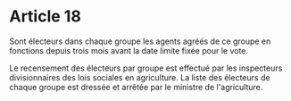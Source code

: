 # Article 18

Sont électeurs dans chaque groupe les agents agréés de ce groupe en fonctions depuis trois mois avant la date limite fixée pour le vote.

Le recensement des électeurs par groupe est effectué par les inspecteurs divisionnaires des lois sociales en agriculture. La liste des électeurs de chaque groupe est dressée et arrêtée par le ministre de l'agriculture.
